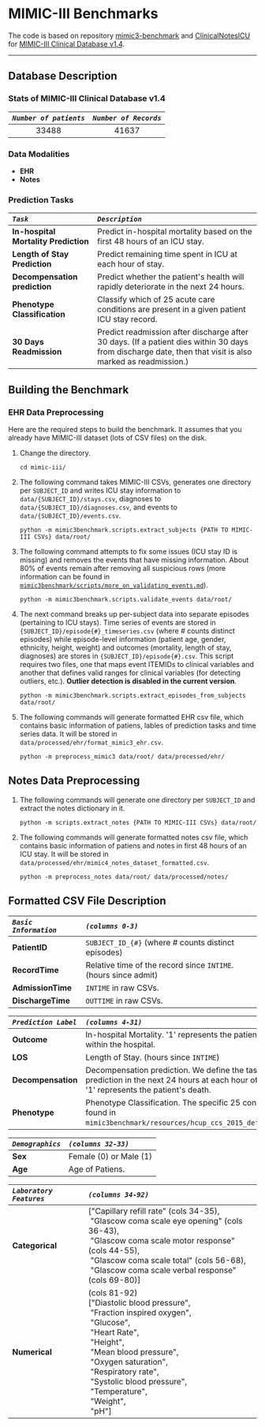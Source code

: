 MIMIC-III Benchmarks
=========================

The code is based on repository [mimic3-benchmark](https://github.com/YerevaNN/mimic3-benchmarks) and [ClinicalNotesICU](https://github.com/kaggarwal/ClinicalNotesICU) for [MIMIC-III Clinical Database v1.4](https://physionet.org/content/mimiciii/1.4/).

---

## Database Description

### Stats of MIMIC-III Clinical Database v1.4

|***`Number of patients`***|***`Number of Records`***|
|:------------------:|:-----------------:|
|33488|41637|


### Data Modalities

- **EHR**
- **Notes**

### Prediction Tasks

|***`Task`***|***`Description`***|
|:----|:-----------|
|**In-hospital Mortality Prediction**|Predict in-hospital mortality based on the first 48 hours of an ICU stay.|
|**Length of Stay Prediction**|Predict remaining time spent in ICU at each hour of stay.|
|**Decompensation prediction**|Predict whether the patient's health will rapidly deteriorate in the next 24 hours.|
|**Phenotype Classification**|Classify which of 25 acute care conditions are present in a given patient ICU stay record.|
|**30 Days Readmission**|Predict readmission after discharge after 30 days. (If a patient dies within 30 days from discharge date, then that visit is also marked as readmission.)|

## Building the Benchmark

### EHR Data Preprocessing

Here are the required steps to build the benchmark. It assumes that you already have MIMIC-III dataset (lots of CSV files) on the disk.

1. Change the directory.

       cd mimic-iii/
    
2. The following command takes MIMIC-III CSVs, generates one directory per `SUBJECT_ID` and writes ICU stay information to `data/{SUBJECT_ID}/stays.csv`, diagnoses to `data/{SUBJECT_ID}/diagnoses.csv`, and events to `data/{SUBJECT_ID}/events.csv`.

       python -m mimic3benchmark.scripts.extract_subjects {PATH TO MIMIC-III CSVs} data/root/

3. The following command attempts to fix some issues (ICU stay ID is missing) and removes the events that have missing information. About 80% of events remain after removing all suspicious rows (more information can be found in [`mimic3benchmark/scripts/more_on_validating_events.md`](mimic3benchmark/scripts/more_on_validating_events.md)).

       python -m mimic3benchmark.scripts.validate_events data/root/

4. The next command breaks up per-subject data into separate episodes (pertaining to ICU stays). Time series of events are stored in ```{SUBJECT_ID}/episode{#}_timeseries.csv``` (where # counts distinct episodes) while episode-level information (patient age, gender, ethnicity, height, weight) and outcomes (mortality, length of stay, diagnoses) are stores in ```{SUBJECT_ID}/episode{#}.csv```. This script requires two files, one that maps event ITEMIDs to clinical variables and another that defines valid ranges for clinical variables (for detecting outliers, etc.). **Outlier detection is disabled in the current version**.

       python -m mimic3benchmark.scripts.extract_episodes_from_subjects data/root/
	
5. The following commands will generate formatted EHR csv file, which contains basic information of patiens, lables of prediction tasks and time series data. It will be stored in `data/processed/ehr/format_mimic3_ehr.csv`.

       python -m preprocess_mimic3 data/root/ data/processed/ehr/

## Notes Data Preprocessing

1. The following commands will generate one directory per `SUBJECT_ID` and extract the notes dictionary in it.

       python -m scripts.extract_notes {PATH TO MIMIC-III CSVs} data/root/

2. The following commands will generate formatted notes csv file, which contains basic information of patiens and notes in first 48 hours of an ICU stay. It will be stored in `data/processed/ehr/mimic4_notes_dataset_formatted.csv`.

       python -m preprocess_notes data/root/ data/processed/notes/


## Formatted CSV File Description

|***`Basic Information`***|***`(columns 0-3)`***|
|:---------------------|:-----------------|
|**PatientID**|`SUBJECT_ID_{#}` (where # counts distinct episodes) |
|**RecordTime**|Relative time of the record since `INTIME`. (hours since admit)|
|**AdmissionTime**|`INTIME` in raw CSVs.|
|**DischargeTime**|`OUTTIME` in raw CSVs.|

|***`Prediction Label`***|***`(columns 4-31)`***|
|:---------------------|:-----------------|
|**Outcome**|In-hospital Mortality. '1' represents the patient's death within the hospital.|
|**LOS**|Length of Stay. (hours since `INTIME`)|
|**Decompensation**|Decompensation prediction. We define the task as mortality prediction in the next 24 hours at each hour of an ICU stay. '1' represents the patient's death.|
|**Phenotype**|Phenotype Classification. The specific 25 conditions can be found in `mimic3benchmark/resources/hcup_ccs_2015_definitions.yaml`. |

|***`Demographics`***|***`(columns 32-33)`***|
|:---------------------|:-----------------|
|**Sex**|Female (0) or Male (1)|
|**Age**|Age of Patiens.|

|***`Laboratory Features`***|***`(columns 34-92)`***|
|:---------------------|:-----------------|
|**Categorical**|["Capillary refill rate" (cols 34-35),<br>&nbsp;"Glascow coma scale eye opening" (cols 36-43),<br>&nbsp;"Glascow coma scale motor response" (cols 44-55),<br>&nbsp;"Glascow coma scale total" (cols 56-68),<br>&nbsp;"Glascow coma scale verbal response" (cols 69-80)]|
|**Numerical**|(cols 81-92)<br>["Diastolic blood pressure",<br>&nbsp;"Fraction inspired oxygen",<br>&nbsp;"Glucose",<br>&nbsp;"Heart Rate",<br>&nbsp;"Height",<br>&nbsp;"Mean blood pressure",<br>&nbsp;"Oxygen saturation",<br>&nbsp;"Respiratory rate",<br>&nbsp;"Systolic blood pressure",<br>&nbsp;"Temperature",<br>&nbsp;"Weight",<br>&nbsp;"pH"]|
